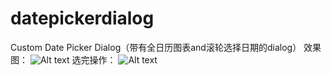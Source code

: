 # datepickerdialog
Custom Date Picker Dialog（带有全日历图表and滚轮选择日期的dialog）
效果图：
![Alt text](http://github.com/xuningjack/datepickerdialog/raw/master/image/0.jpg)
选完操作：
![Alt text](http://github.com/xuningjack/datepickerdialog/raw/master/image/1.jpg)
